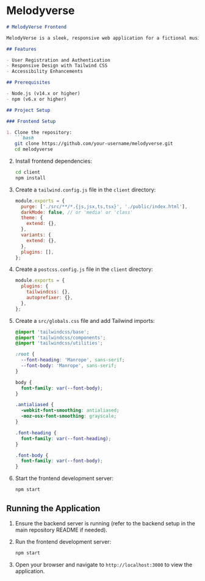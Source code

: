 # Melodyverse


```markdown
# MelodyVerse Frontend

MelodyVerse is a sleek, responsive web application for a fictional music streaming service. Built with React.js and Tailwind CSS, it features secure user authentication with signup and login screens.

## Features

- User Registration and Authentication
- Responsive Design with Tailwind CSS
- Accessibility Enhancements

## Prerequisites

- Node.js (v14.x or higher)
- npm (v6.x or higher)

## Project Setup

### Frontend Setup

1. Clone the repository:
   ```bash
   git clone https://github.com/your-username/melodyverse.git
   cd melodyverse
   ```

2. Install frontend dependencies:
   ```bash
   cd client
   npm install
   ```

3. Create a `tailwind.config.js` file in the `client` directory:
   ```js
   module.exports = {
     purge: ['./src/**/*.{js,jsx,ts,tsx}', './public/index.html'],
     darkMode: false, // or 'media' or 'class'
     theme: {
       extend: {},
     },
     variants: {
       extend: {},
     },
     plugins: [],
   };
   ```

4. Create a `postcss.config.js` file in the `client` directory:
   ```js
   module.exports = {
     plugins: {
       tailwindcss: {},
       autoprefixer: {},
     },
   };
   ```

5. Create a `src/globals.css` file and add Tailwind imports:
   ```css
   @import 'tailwindcss/base';
   @import 'tailwindcss/components';
   @import 'tailwindcss/utilities';

   :root {
     --font-heading: 'Manrope', sans-serif;
     --font-body: 'Manrope', sans-serif;
   }

   body {
     font-family: var(--font-body);
   }

   .antialiased {
     -webkit-font-smoothing: antialiased;
     -moz-osx-font-smoothing: grayscale;
   }

   .font-heading {
     font-family: var(--font-heading);
   }

   .font-body {
     font-family: var(--font-body);
   }
   ```

6. Start the frontend development server:
   ```bash
   npm start
   ```

## Running the Application

1. Ensure the backend server is running (refer to the backend setup in the main repository README if needed).

2. Run the frontend development server:
   ```bash
   npm start
   ```

3. Open your browser and navigate to `http://localhost:3000` to view the application.
